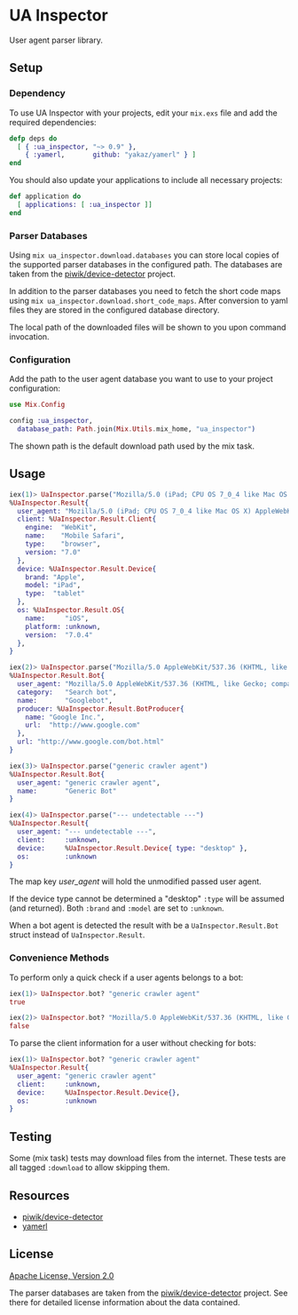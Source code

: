 # UA Inspector

User agent parser library.


## Setup

### Dependency

To use UA Inspector with your projects, edit your `mix.exs` file and add the
required dependencies:

```elixir
defp deps do
  [ { :ua_inspector, "~> 0.9" },
    { :yamerl,       github: "yakaz/yamerl" } ]
end
```

You should also update your applications to include all necessary projects:

```elixir
def application do
  [ applications: [ :ua_inspector ]]
end
```

### Parser Databases

Using `mix ua_inspector.download.databases` you can store local copies of the
supported parser databases in the configured path. The databases are taken from
the [piwik/device-detector](https://github.com/piwik/device-detector) project.

In addition to the parser databases you need to fetch the short code maps
using `mix ua_inspector.download.short_code_maps`. After conversion to yaml
files they are stored in the configured database directory.

The local path of the downloaded files will be shown to you upon command
invocation.

### Configuration

Add the path to the user agent database you want to use to your project
configuration:

```elixir
use Mix.Config

config :ua_inspector,
  database_path: Path.join(Mix.Utils.mix_home, "ua_inspector")
```

The shown path is the default download path used by the mix task.


## Usage

```elixir
iex(1)> UaInspector.parse("Mozilla/5.0 (iPad; CPU OS 7_0_4 like Mac OS X) AppleWebKit/537.51.1 (KHTML, like Gecko) Version/7.0 Mobile/11B554a Safari/9537.53")
%UaInspector.Result{
  user_agent: "Mozilla/5.0 (iPad; CPU OS 7_0_4 like Mac OS X) AppleWebKit/537.51.1 (KHTML, like Gecko) Version/7.0 Mobile/11B554a Safari/9537.53"
  client: %UaInspector.Result.Client{
    engine:  "WebKit",
    name:    "Mobile Safari",
    type:    "browser",
    version: "7.0"
  },
  device: %UaInspector.Result.Device{
    brand: "Apple",
    model: "iPad",
    type:  "tablet"
  },
  os: %UaInspector.Result.OS{
    name:     "iOS",
    platform: :unknown,
    version:  "7.0.4"
  },
}

iex(2)> UaInspector.parse("Mozilla/5.0 AppleWebKit/537.36 (KHTML, like Gecko; compatible; Googlebot/2.1; +http://www.google.com/bot.html) Safari/537.36")
%UaInspector.Result.Bot{
  user_agent: "Mozilla/5.0 AppleWebKit/537.36 (KHTML, like Gecko; compatible; Googlebot/2.1; +http://www.google.com/bot.html) Safari/537.36",
  category:   "Search bot",
  name:       "Googlebot",
  producer: %UaInspector.Result.BotProducer{
    name: "Google Inc.",
    url:  "http://www.google.com"
  },
  url: "http://www.google.com/bot.html"
}

iex(3)> UaInspector.parse("generic crawler agent")
%UaInspector.Result.Bot{
  user_agent: "generic crawler agent",
  name:       "Generic Bot"
}

iex(4)> UaInspector.parse("--- undetectable ---")
%UaInspector.Result{
  user_agent: "--- undetectable ---",
  client:     :unknown,
  device:     %UaInspector.Result.Device{ type: "desktop" },
  os:         :unknown
}
```

The map key _user\_agent_ will hold the unmodified passed user agent.

If the device type cannot be determined a "desktop" `:type` will be
assumed (and returned). Both `:brand` and `:model` are set to `:unknown`.

When a bot agent is detected the result with be a `UaInspector.Result.Bot`
struct instead of `UaInspector.Result`.

### Convenience Methods

To perform only a quick check if a user agents belongs to a bot:

```elixir
iex(1)> UaInspector.bot? "generic crawler agent"
true

iex(2)> UaInspector.bot? "Mozilla/5.0 AppleWebKit/537.36 (KHTML, like Gecko; compatible; Googlebot/2.1; +http://www.google.com/bot.html) Safari/537.36"
false
```

To parse the client information for a user without checking for bots:

```elixir
iex(1)> UaInspector.bot? "generic crawler agent"
%UaInspector.Result{
  user_agent: "generic crawler agent"
  client:     :unknown,
  device:     %UaInspector.Result.Device{},
  os:         :unknown
}
```


## Testing

Some (mix task) tests may download files from the internet.
These tests are all tagged `:download` to allow skipping them.


## Resources

- [piwik/device-detector](https://github.com/piwik/device-detector)
- [yamerl](https://github.com/yakaz/yamerl)


## License

[Apache License, Version 2.0](http://www.apache.org/licenses/LICENSE-2.0)

The parser databases are taken from the
[piwik/device-detector](https://github.com/piwik/device-detector)
project. See there for detailed license information about the data contained.
